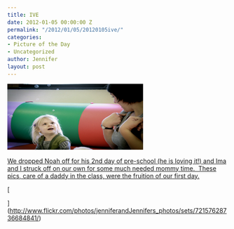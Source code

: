 ```yaml
---
title: IVE
date: 2012-01-05 00:00:00 Z
permalink: "/2012/01/05/20120105ive/"
categories:
- Picture of the Day
- Uncategorized
author: Jennifer
layout: post
---
```


[<img title="110871148212" height="150" alt="" width="310" class="alignnone size-thumbnail wp-image-1349" src="/assets/images/IVE/1325774918000-missing.jpg" />](http://www.flickr.com/photos/jenniferandJennifers_photos/sets/72157628736684841/)

[We dropped Noah off for his 2nd day of pre-school (he is loving it!) and Ima and I struck off on our own for some much needed mommy time.  These pics, care of a daddy in the class, were the fruition of our first day.](http://www.flickr.com/photos/jenniferandJennifers_photos/sets/72157628736684841/)

[

](http://www.flickr.com/photos/jenniferandJennifers_photos/sets/72157628736684841/)

&nbsp;
